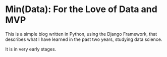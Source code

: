# Min(Data): For the Love of Data and MVP 

This is a simple blog written in Python, using the Django Framework, </n>
that describes what I have learned in the past two years, studying data science. 

It is in very early stages.
